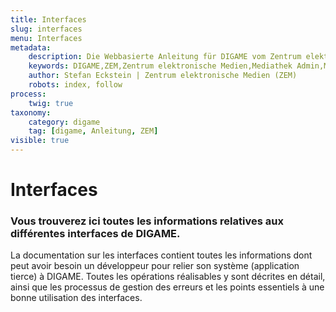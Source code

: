 ```yaml
---
title: Interfaces
slug: interfaces
menu: Interfaces
metadata:
    description: Die Webbasierte Anleitung für DIGAME vom Zentrum elektronische Medien ZEM.
    keywords: DIGAME,ZEM,Zentrum elektronische Medien,Mediathek Admin,Mediathek,Bilddatenbank,Bildverwaltung,Bundesverwaltung,Eidgenossenschaft,Schweizerische Eidgenossenschaft,VBS,Bundesamt für Verteidigung, Bevölkerungsschutz und Sport
    author: Stefan Eckstein | Zentrum elektronische Medien (ZEM)
    robots: index, follow
process:
	twig: true
taxonomy:
    category: digame
    tag: [digame, Anleitung, ZEM]
visible: true
---
```


# Interfaces

### Vous trouverez ici toutes les informations relatives aux différentes interfaces de DIGAME.

La documentation sur les interfaces contient toutes les informations dont peut avoir besoin un développeur pour relier son système (application tierce) à DIGAME. Toutes les opérations réalisables y sont décrites en détail, ainsi que les processus de gestion des erreurs et les points essentiels à une bonne utilisation des interfaces.
